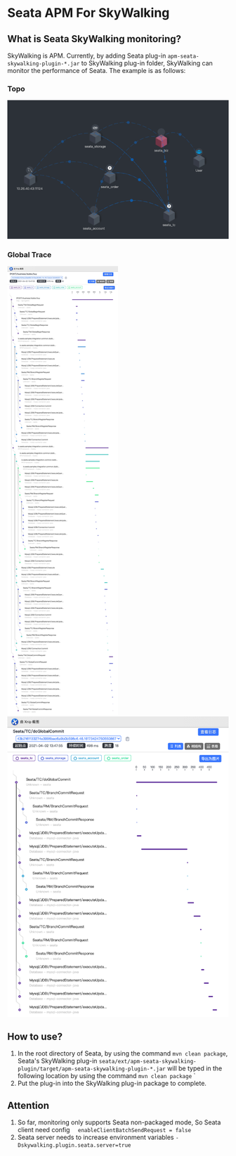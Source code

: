 # Seata APM For SkyWalking


## What is Seata SkyWalking monitoring?

SkyWalking is APM. Currently, by adding Seata plug-in `apm-seata-skywalking-plugin-*.jar` to SkyWalking plug-in folder, SkyWalking can monitor the performance of Seata. The example is as follows:

### Topo
![topo](./dict/topo.png)

### Global Trace
![commit1](./dict/commit1.png)
![commit2](./dict/commit2.png)


## How to use?

1. In the root directory of Seata, by using the command `mvn clean package`, Seata's SkyWalking plug-in `seata/ext/apm-seata-skywalking-plugin/target/apm-seata-skywalking-plugin-*.jar` will be typed in the following location by using the command `mvn clean package` `
2. Put the plug-in into the SkyWalking plug-in package to complete.


## Attention

1. So far, monitoring only supports Seata non-packaged mode, So Seata client need config `  enableClientBatchSendRequest = false`
2. Seata server needs to increase environment variables `-Dskywalking.plugin.seata.server=true` 


